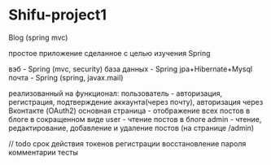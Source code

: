 # Shifu-project1
Blog (spring mvc)

простое приложение сделанное с целью изучения Spring

вэб - Spring (mvc, security)
база данных - Spring jpa+Hibernate+Mysql
почта - Spring (spring, javax.mail)

реализованный на функционал:
пользователь - авторизация, регистрация, подтверждение аккаунта(через почту), авторизация через Вконтакте (OAuth2)
основная страница - отображение всех постов в блоге в сокращенном виде
user - чтение постов в блоге
admin - чтение, редактирование, добавление и удаление постов (на странице /admin)

// todo
срок действия токенов регистрации
восстановление пароля
комментарии
тесты
